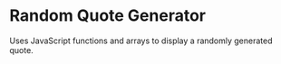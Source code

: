 # Random Quote Generator
Uses JavaScript functions and arrays to display a randomly generated quote.
